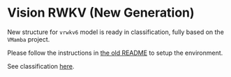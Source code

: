 # Vision RWKV (New Generation)

New structure for `vrwkv6` model is ready in classification, fully based on the `VMamba` project.

Please follow the instructions in [the old README](README_OLD.md) to setup the environment.

See classification [here](./classification/readme.md).

